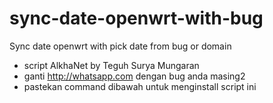 # sync-date-openwrt-with-bug
Sync date openwrt with pick date from bug or domain

- script AlkhaNet by Teguh Surya Mungaran
- ganti http://whatsapp.com dengan bug anda masing2
- pastekan command dibawah untuk menginstall script ini



